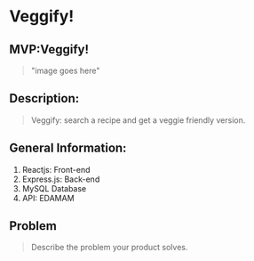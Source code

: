# Veggify!

## MVP:Veggify! ##
  > "image goes here"

## Description: ##
  > Veggify: search a recipe and get a veggie friendly version.

## General Information: ##
  1. Reactjs: Front-end
  2. Express.js: Back-end
  3. MySQL Database
  4. API: EDAMAM

## Problem ##
  > Describe the problem your product solves.
